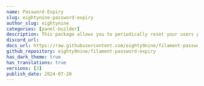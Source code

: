 ```yaml
---
name: Password Expiry
slug: eightynine-password-expiry
author_slug: eightynine
categories: [panel-builder]
description: This package allows you to periodically reset your users passwords, to enforce security.
discord_url:
docs_url: https://raw.githubusercontent.com/eighty9nine/filament-password-expiry/3.x/README.md
github_repository: eighty9nine/filament-password-expiry
has_dark_theme: true
has_translations: true
versions: [3]
publish_date: 2024-07-20
---
```

